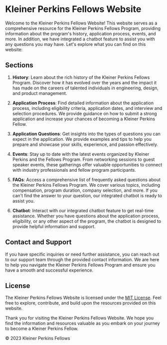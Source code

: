# Kleiner Perkins Fellows Website

Welcome to the Kleiner Perkins Fellows Website! This website serves as a comprehensive resource for the Kleiner Perkins Fellows Program, providing information about the program's history, application process, events, and more. In addition, we have integrated a chatbot feature to assist you with any questions you may have. Let's explore what you can find on this website:

## Sections

1. **History**: Learn about the rich history of the Kleiner Perkins Fellows Program. Discover how it has evolved over the years and the impact it has made on the careers of talented individuals in engineering, design, and product management.

2. **Application Process**: Find detailed information about the application process, including eligibility criteria, application dates, and interview and selection procedures. We provide guidance on how to submit a strong application and increase your chances of becoming a Kleiner Perkins Fellow.

3. **Application Questions**: Get insights into the types of questions you can expect in the application. We provide examples and tips to help you prepare and showcase your skills, experience, and passion effectively.

4. **Events**: Stay up to date with the latest events organized by Kleiner Perkins and the Fellows Program. From networking sessions to guest speaker events, these gatherings offer valuable opportunities to connect with industry professionals and fellow program participants.

5. **FAQs**: Access a comprehensive list of frequently asked questions about the Kleiner Perkins Fellows Program. We cover various topics, including compensation, program duration, company selection, and more. If you can't find the answer to your question, our integrated chatbot is ready to assist you.

6. **Chatbot**: Interact with our integrated chatbot feature to get real-time assistance. Whether you have questions about the application process, eligibility, or any other aspect of the program, the chatbot is designed to provide helpful information and support.

## Contact and Support

If you have specific inquiries or need further assistance, you can reach out to our support team through the provided contact information. We are here to help you navigate the Kleiner Perkins Fellows Program and ensure you have a smooth and successful experience.

## License

The Kleiner Perkins Fellows Website is licensed under the [MIT License](https://opensource.org/licenses/MIT). Feel free to explore, contribute, and build upon the resources provided on this website.

Thank you for visiting the Kleiner Perkins Fellows Website. We hope you find the information and resources valuable as you embark on your journey to become a Kleiner Perkins Fellow.

© 2023 Kleiner Perkins Fellows
